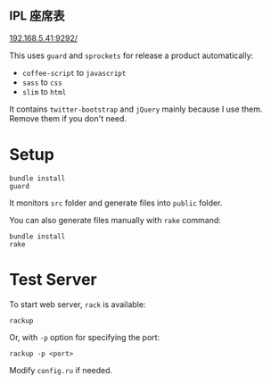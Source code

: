IPL 座席表
---
[192.168.5.41:9292/](http://192.168.5.41:9292/)

This uses `guard` and `sprockets` for release a product automatically:

* `coffee-script` to `javascript`
* `sass` to `css`
* `slim` to `html`

It contains `twitter-bootstrap` and `jQuery` mainly because I use them. Remove them if you don't need.

# Setup

    bundle install
    guard

It  monitors `src` folder and generate files into `public` folder.

You can also generate files manually with `rake` command:

    bundle install
    rake

# Test Server

To start web server, `rack` is available:

    rackup

Or, with `-p` option for specifying the port:

    rackup -p <port>

Modify `config.ru` if needed.